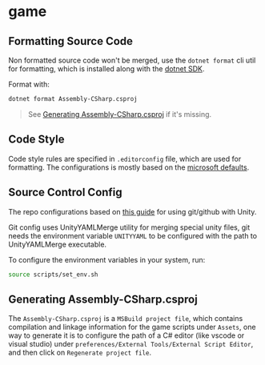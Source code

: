 # game

## Formatting Source Code

Non formatted source code won't be merged, use the `dotnet format` cli util for
formatting, which is installed along with the [dotnet
SDK](https://learn.microsoft.com/en-us/dotnet/core/install/).

Format with:

```bash
dotnet format Assembly-CSharp.csproj
```

> See [Generating Assembly-CSharp.csproj](#generating-assembly-csharpcsproj) if
> it's missing.

## Code Style

Code style rules are specified in `.editorconfig` file, which are used for
formatting. The configurations is mostly based on the [microsoft
defaults](https://learn.microsoft.com/en-us/dotnet/fundamentals/code-analysis/code-style-rule-options).

## Source Control Config

The repo configurations based on [this
guide](https://gist.github.com/j-mai/4389f587a079cb9f9f07602e4444a6ed) for
using git/github with Unity.

Git config uses UnityYAMLMerge utility for merging special unity files, git
needs the environment variable `UNITYYAML` to be configured with the path to
UnityYAMLMerge executable.

To configure the environment variables in your system, run:

```bash
source scripts/set_env.sh
```

## Generating Assembly-CSharp.csproj

The `Assembly-CSharp.csproj` is a `MSBuild project file`, which contains
compilation and linkage information for the game scripts under `Assets`, one
way to generate it is to configure the path of a C# editor (like vscode or
visual studio) under `preferences/External Tools/External Script Editor`, and
then click on `Regenerate project file`.
